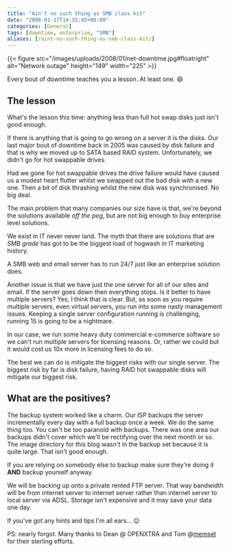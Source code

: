 ```yaml
---
title: "Ain't no such thing as SMB class kit"
date: "2008-01-17T14:35:45+00:00"
categories: [General]
tags: [downtime, enterprise, "SMB"]
aliases: [/aint-no-such-thing-as-smb-class-kit/]
---
```


{{< figure src="/images/uploads/2008/01/net-downtime.jpg#floatright" alt="Network outage" height="149" width="225" >}}

Every bout of downtime teaches you a lesson. At least one. :smile:

## The lesson

What's the lesson this time: anything less than full hot swap disks just isn't good enough.

If there is anything that is going to go wrong on a server it is the disks. Our last major bout of downtime back in 2005 was caused by disk failure and that is why we moved up to SATA based RAID system. Unfortunately, we didn't go for hot swappable drives.

Had we gone for hot swappable drives the drive failure would have caused us a modest heart flutter whilst we swapped out the bad disk with a new one. Then a bit of disk thrashing whilst the new disk was synchronised. No big deal.

The main problem that many companies our size have is that, we're beyond the solutions available *off the peg*, but are not big enough to buy enterprise level solutions.

We exist in IT never never land. The myth that there are solutions that are *SMB grade* has got to be the biggest load of hogwash in IT marketing history.

A SMB web and email server has to run 24/7 just like an enterprise solution does.

Another issue is that we have just the one server for all of our sites and email. If the server goes down then everything stops. Is it better to have multiple servers? Yes, I think that is clear. But, as soon as you require multiple servers, even virtual servers, you run into some nasty management issues. Keeping a single server configuration running is challenging, running 15 is going to be a nightmare.

In our case, we run some heavy duty commercial e-commerce software so we can't run multiple servers for licensing reasons. Or, rather we could but it would cost us 10x more in licensing fees to do so.

The best we can do is mitigate the biggest risks with our single server. The biggest risk by far is disk failure, having RAID hot swappable disks will mitigate our biggest risk.

## What are the positives?

The backup system worked like a charm. Our ISP backups the server incrementally every day with a full backup once a week. We do the same thing too. You can't be too paranoid with backups. There was one area our backups didn't cover which we'll be rectifying over the next month or so. The image directory for this blog wasn't in the backup set because it is quite large. That isn't good enough.

If you are relying on somebody else to backup make sure they're doing it **AND** backup yourself anyway.

We will be backing up onto a private rented FTP server. That way bandwidth will be from internet server to internet server rather than internet server to local server via ADSL. Storage isn't expensive and it may save your data one day.

If you've got any hints and tips I'm all ears... :wink:

PS: nearly forgot. Many thanks to Dean @ OPENXTRA and Tom @[memset](https://www.memset.com/) for their sterling efforts.
